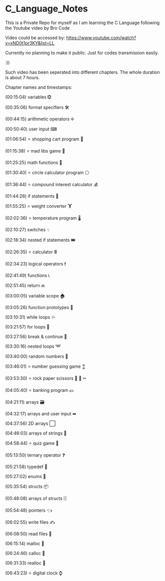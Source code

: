 # C_Language_Notes

This is a Private Repo for myself as I am learning the C Language following the Youtube video by Bro Code

Video could be accessed by: https://www.youtube.com/watch?v=xND0t1pr3KY&list=LL

Currently no planning to make it public.
Just for codes transmission easily.

:))

Such video has been seperated into different chapters. The whole duration is about 7 hours.

Chapter names and timestamps:

(00:15:04) variables ❎

(00:35:06) format specifiers 🛠

(00:44:15) arithmetic operators ➗

(00:50:40) user input ⌨

(01:06:54) ⭐ shopping cart program 🛒

(01:15:38) ⭐ mad libs game 📖

(01:25:25) math functions 🧮

(01:30:40) ⭐ circle calculator program ⚪

(01:36:44) ⭐ compound interest calculator 💰

(01:44:28) if statements 🤔

(01:55:25) ⭐ weight converter 🏋

(02:02:36) ⭐ temperature program 🌡

(02:10:27) switches 💡

(02:18:34) nested if statements 🎟

(02:26:35) ⭐ calculator 🖩

(02:34:23) logical operators ❗

(02:41:49) functions 📞

(02:51:45) return 🔙

(03:00:05) variable scope 🏠

(03:05:26) function prototypes 📌

(03:10:31) while loops ♾

(03:21:57) for loops 🔂

(03:27:56) break & continue 🛑

(03:30:16) nested loops ➿

(03:40:00) random numbers 🎲

(03:46:01) ⭐ number guessing game ↕

(03:53:30) ⭐ rock paper scissors 🗿 📄 ✂

(04:05:40) ⭐ banking program 💵

(04:21:11) arrays 🗃

(04:32:17) arrays and user input ➡

(04:37:56) 2D arrays ⬜

(04:46:03) arrays of strings 🧵

(04:58:44) ⭐ quiz game 💯

(05:13:50) ternary operator ❓

(05:21:58) typedef 📛

(05:27:02) enums 📅

(05:35:54) structs 📦

(05:48:08) arrays of structs 🗄

(05:54:48) pointers 👈

(06:02:55) write files ✍

(06:08:50) read files 📖

(06:15:14) malloc 🏢

(06:24:46) calloc 🧹

(06:31:33) realloc 🚢

(06:43:23) ⭐ digital clock ⌚
